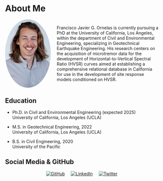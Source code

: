 # About Me

<div style="display: flex; align-items: center; margin-bottom: 20px;">
  <img src="https://github.com/fjornelas/FJOwebsite/blob/main/img/0524%20(1).jpg?raw=true" width="150" style="border-radius: 50%; margin-right: 20px;">
  <div>
    <p>Francisco Javier G. Ornelas is currently pursuing a PhD at the University of California, Los Angeles, within the department of Civil and Environmental Engineering, specializing in Geotechnical Earthquake Engineering. His research centers on the acquisition of microtremor data for the development of Horizontal-to-Vertical Spectral Ratio (HVSR) curves aimed at establishing a comprehensive relational database in California for use in the development of site response models conditioned on HVSR.</p>
  </div>
</div>

## Education

- Ph.D. in Civil and Environmental Engineering (expected 2025)  
  University of California, Los Angeles (UCLA)

- M.S. in Geotechnical Engineering, 2022  
  University of California, Los Angeles (UCLA)

- B.S. in Civil Engineering, 2020  
  University of the Pacific

## Social Media & GitHub

<div style="display: flex; justify-content: center;">
  <a href="https://github.com/yourusername" style="margin: 0 10px;">
    <img src="https://image-url-to-your-github-logo" alt="GitHub" width="30">
  </a>
  <a href="https://linkedin.com/in/yourprofile" style="margin: 0 10px;">
    <img src="https://image-url-to-your-linkedin-logo" alt="LinkedIn" width="30">
  </a>
  <a href="https://twitter.com/yourhandle" style="margin: 0 10px;">
    <img src="https://image-url-to-your-twitter-logo" alt="Twitter" width="30">
  </a>
</div>

